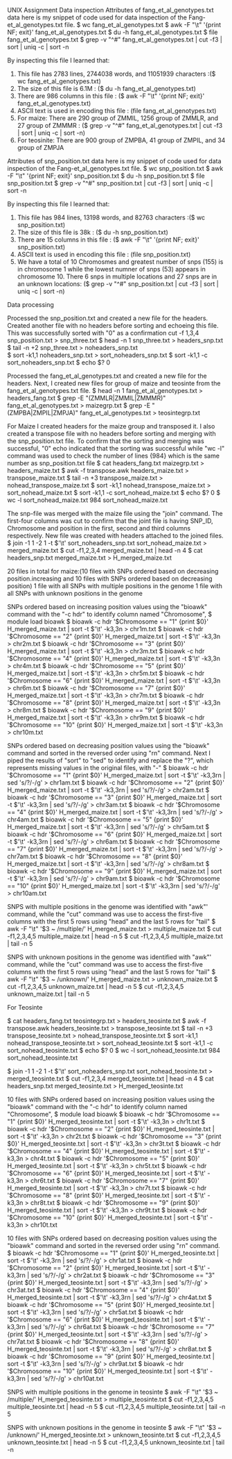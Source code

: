 UNIX Assignment
Data inspection
Attributes of fang_et_al_genotypes.txt data
here is my snippet of code used for data inspection of the Fang-et_al_genotypes.txt file.
$ wc fang_et_al_genotypes.txt
$ awk -F "\t" '{print NF; exit}' fang_et_al_genotypes.txt
$ du -h fang_et_al_genotypes.txt
$ file fang_et_al_genotypes.txt
$ grep -v "^#" fang_et_al_genotypes.txt | cut -f3 | sort | uniq -c | sort -n

By inspecting this file I learned that:
1. This file has 2783 lines, 2744038 words, and 11051939 characters :($ wc fang_et_al_genotypes.txt)
2. The size of this file is 6.1M : ($ du -h fang_et_al_genotypes.txt)
3. There are 986 columns in this file : ($ awk -F "\t" '{print NF; exit}' fang_et_al_genotypes.txt)
4. ASCII text is used in encoding this file : (file fang_et_al_genotypes.txt)
5. For maize: There are 290 group of ZMMIL, 1256 group of ZMMLR, and 27 group of ZMMMR : ($ grep -v "^#" fang_et_al_genotypes.txt | cut -f3 | sort | uniq -c | sort -n)
6. For teosinite: There are 900 group of ZMPBA, 41 group of ZMPIL, and 34 group of ZMPJA 

Attributes of snp_position.txt data
here is my snippet of code used for data inspection of the Fang-et_al_genotypes.txt file.
$ wc snp_position.txt
$ awk -F "\t" '{print NF; exit}' snp_position.txt
$ du -h snp_position.txt
$ file snp_position.txt
$ grep -v "^#" snp_position.txt | cut -f3 | sort | uniq -c | sort -n

By inspecting this file I learned that:
1. This file has 984 lines, 13198 words, and 82763 characters :($ wc snp_position.txt)
2. The size of this file is 38k : ($ du -h snp_position.txt)
3. There are 15 columns in this file : ($ awk -F "\t" '{print NF; exit}' snp_position.txt)
4. ASCII text is used in encoding this file : (file snp_position.txt)
5. We have a total of 10 Chromosmes and greatest number of snps (155) is in chromosome 1 while the lowest numner of snps (53) appears in chromosome 10. There 6 snps in multiple locations and 27 snps are in an unknown locations: ($ grep -v "^#" snp_position.txt | cut -f3 | sort | uniq -c | sort -n)


Data processing

Processed the snp_position.txt and created a new file for the headers. Created another file with no headers before sorting and echoeing this file. This was successfully sorted with "0" as a confirmation
 cut -f 1,3,4 snp_position.txt > snp_three.txt
$ head -n 1 snp_three.txt > headers_snp.txt      
$ tail -n +2 snp_three.txt > noheaders_snp.txt   
$ sort -k1,1 noheaders_snp.txt > sort_noheaders_snp.txt
$ sort -k1,1 -c sort_noheaders_snp.txt
$ echo $?
0

Processed the fang_et_al_genotypes.txt and created a new file for the headers. Next, I created new files for group of maize and teosinte from the fang_et_al_genotypes.txt file.
$ head -n 1 fang_et_al_genotypes.txt > headers_fang.txt
$ grep -E "(ZMMLR|ZMMIL|ZMMMR)" fang_et_al_genotypes.txt > maizegrp.txt
$ grep -E "(ZMPBA|ZMPIL|ZMPJA)" fang_et_al_genotypes.txt > teosintegrp.txt

For Maize
I created headers for the maize group and transposed it. I also created a transpose file with no headers before sorting and merging with the snp_position.txt file. To confirm that the sorting and merging was successful, "0" echo indicated that the sorting was successful while "wc -l" command was used to check the number of lines {984} which is the same number as snp_position.txt file
$ cat headers_fang.txt maizegrp.txt > headers_maize.txt
$ awk -f transpose.awk headers_maize.txt > transpose_maize.txt
$ tail -n +3 transpose_maize.txt > nohead_transpose_maize.txt
$ sort -k1,1 nohead_transpose_maize.txt > sort_nohead_maize.txt
$ sort -k1,1 -c sort_nohead_maize.txt
$ echo $?
0
$ wc -l sort_nohead_maize.txt
984 sort_nohead_maize.txt

The snp-file was merged with the maize file using the "join" command. The first-four columns was cut to confirm that the joint file is having SNP_ID, Chromosome and position in the first, second and third columns respectively. New file was created with headers attached to the joined files.  
$ join -1 1 -2 1 -t $'\t' sort_noheaders_snp.txt sort_nohead_maize.txt > merged_maize.txt
$ cut -f1,2,3,4 merged_maize.txt | head -n 4
$ cat headers_snp.txt merged_maize.txt > H_merged_maize.txt

20 files in total for maize:(10 files with SNPs ordered based on decreasing position.increasing and 10 files with SNPs ordered based on decreasing position)
1 file with all SNPs with multiple positions in the genome
1 file with all SNPs with unknown positions in the genome

SNPs ordered based on increasing position values using the "bioawk" command with the "-c hdr" to identify column named "Chromosome",
$ module load bioawk
$ bioawk -c hdr '$Chromosome == "1" {print $0}' H_merged_maize.txt | sort -t $'\t' -k3,3n > chr1m.txt
$ bioawk -c hdr '$Chromosome == "2" {print $0}' H_merged_maize.txt | sort -t $'\t' -k3,3n > chr2m.txt
$ bioawk -c hdr '$Chromosome == "3" {print $0}' H_merged_maize.txt | sort -t $'\t' -k3,3n > chr3m.txt
$ bioawk -c hdr '$Chromosome == "4" {print $0}' H_merged_maize.txt | sort -t $'\t' -k3,3n > chr4m.txt
$ bioawk -c hdr '$Chromosome == "5" {print $0}' H_merged_maize.txt | sort -t $'\t' -k3,3n > chr5m.txt
$ bioawk -c hdr '$Chromosome == "6" {print $0}' H_merged_maize.txt | sort -t $'\t' -k3,3n > chr6m.txt
$ bioawk -c hdr '$Chromosome == "7" {print $0}' H_merged_maize.txt | sort -t $'\t' -k3,3n > chr7m.txt
$ bioawk -c hdr '$Chromosome == "8" {print $0}' H_merged_maize.txt | sort -t $'\t' -k3,3n > chr8m.txt
$ bioawk -c hdr '$Chromosome == "9" {print $0}' H_merged_maize.txt | sort -t $'\t' -k3,3n > chr9m.txt
$ bioawk -c hdr '$Chromosome == "10" {print $0}' H_merged_maize.txt | sort -t $'\t' -k3,3n > chr10m.txt

SNPs ordered based on decreasing position values using the "bioawk" command and sorted in the reversed order using "rn" command. Next I piped the results of "sort" to "sed" to identify and replace the "?", which represents missing values in the original files, with "-"
$ bioawk -c hdr '$Chromosome == "1" {print $0}' H_merged_maize.txt | sort -t $'\t' -k3,3rn | sed 's/?/-/g' > chr1am.txt
$ bioawk -c hdr '$Chromosome == "2" {print $0}' H_merged_maize.txt | sort -t $'\t' -k3,3rn | sed 's/?/-/g' > chr2am.txt
$ bioawk -c hdr '$Chromosome == "3" {print $0}' H_merged_maize.txt | sort -t $'\t' -k3,3rn | sed 's/?/-/g' > chr3am.txt
$ bioawk -c hdr '$Chromosome == "4" {print $0}' H_merged_maize.txt | sort -t $'\t' -k3,3rn | sed 's/?/-/g' > chr4am.txt
$ bioawk -c hdr '$Chromosome == "5" {print $0}' H_merged_maize.txt | sort -t $'\t' -k3,3rn | sed 's/?/-/g' > chr5am.txt
$ bioawk -c hdr '$Chromosome == "6" {print $0}' H_merged_maize.txt | sort -t $'\t' -k3,3rn | sed 's/?/-/g' > chr6am.txt
$ bioawk -c hdr '$Chromosome == "7" {print $0}' H_merged_maize.txt | sort -t $'\t' -k3,3rn | sed 's/?/-/g' > chr7am.txt
$ bioawk -c hdr '$Chromosome == "8" {print $0}' H_merged_maize.txt | sort -t $'\t' -k3,3rn | sed 's/?/-/g' > chr8am.txt
$ bioawk -c hdr '$Chromosome == "9" {print $0}' H_merged_maize.txt | sort -t $'\t' -k3,3rn | sed 's/?/-/g' > chr9am.txt
$ bioawk -c hdr '$Chromosome == "10" {print $0}' H_merged_maize.txt | sort -t $'\t' -k3,3rn | sed 's/?/-/g' > chr10am.txt

SNPS with multiple positions in the genome was identified with "awk"' command, while the "cut" command was use to access the first-five columns with the first 5 rows using "head" and the last 5 rows for "tail"
$ awk -F "\t" '$3 ~ /multiple/'  H_merged_maize.txt > multiple_maize.txt
$ cut -f1,2,3,4,5 multiple_maize.txt | head -n 5
$ cut -f1,2,3,4,5 multiple_maize.txt | tail -n 5

SNPS with unknown positions in the genome was identified with "awk"' command, while the "cut" command was use to access the first-five columns with the first 5 rows using "head" and the last 5 rows for "tail"
$ awk -F "\t" '$3 ~ /unknown/'  H_merged_maize.txt > unknown_maize.txt
$ cut -f1,2,3,4,5 unknown_maize.txt | head -n 5
$ cut -f1,2,3,4,5 unknown_maize.txt | tail -n 5


For Teosinte

$ cat headers_fang.txt teosintegrp.txt > headers_teosinte.txt
$ awk -f transpose.awk headers_teosinte.txt > transpose_teosinte.txt
$ tail -n +3 transpose_teosinte.txt > nohead_transpose_teosinte.txt
$ sort -k1,1 nohead_transpose_teosinte.txt > sort_nohead_teosinte.txt
$ sort -k1,1 -c sort_nohead_teosinte.txt
$ echo $?
0
$ wc -l sort_nohead_teosinte.txt
984 sort_nohead_teosinte.txt

$ join -1 1 -2 1 -t $'\t' sort_noheaders_snp.txt sort_nohead_teosinte.txt > merged_teosinte.txt
$ cut -f1,2,3,4 merged_teosinte.txt | head -n 4
$ cat headers_snp.txt merged_teosinte.txt > H_merged_teosinte.txt


10 files with SNPs ordered based on increasing position values using the "bioawk" command with the "-c hdr" to identify column named "Chromosome",
$ module load bioawk
$ bioawk -c hdr '$Chromosome == "1" {print $0}' H_merged_teosinte.txt | sort -t $'\t' -k3,3n > chr1t.txt
$ bioawk -c hdr '$Chromosome == "2" {print $0}' H_merged_teosinte.txt | sort -t $'\t' -k3,3n > chr2t.txt
$ bioawk -c hdr '$Chromosome == "3" {print $0}' H_merged_teosinte.txt | sort -t $'\t' -k3,3n > chr3t.txt
$ bioawk -c hdr '$Chromosome == "4" {print $0}' H_merged_teosinte.txt | sort -t $'\t' -k3,3n > chr4t.txt
$ bioawk -c hdr '$Chromosome == "5" {print $0}' H_merged_teosinte.txt | sort -t $'\t' -k3,3n > chr5t.txt
$ bioawk -c hdr '$Chromosome == "6" {print $0}' H_merged_teosinte.txt | sort -t $'\t' -k3,3n > chr6t.txt
$ bioawk -c hdr '$Chromosome == "7" {print $0}' H_merged_teosinte.txt | sort -t $'\t' -k3,3n > chr7t.txt
$ bioawk -c hdr '$Chromosome == "8" {print $0}' H_merged_teosinte.txt | sort -t $'\t' -k3,3n > chr8t.txt
$ bioawk -c hdr '$Chromosome == "9" {print $0}' H_merged_teosinte.txt | sort -t $'\t' -k3,3n > chr9t.txt
$ bioawk -c hdr '$Chromosome == "10" {print $0}' H_merged_teosinte.txt | sort -t $'\t' -k3,3n > chr10t.txt

10 files with SNPs ordered based on decreasing position values using the "bioawk" command and sorted in the reversed order using "rn" command. 
$ bioawk -c hdr '$Chromosome == "1" {print $0}' H_merged_teosinte.txt | sort -t $'\t' -k3,3rn | sed 's/?/-/g' > chr1at.txt
$ bioawk -c hdr '$Chromosome == "2" {print $0}' H_merged_teosinte.txt | sort -t $'\t' -k3,3rn | sed 's/?/-/g' > chr2at.txt
$ bioawk -c hdr '$Chromosome == "3" {print $0}' H_merged_teosinte.txt | sort -t $'\t' -k3,3rn | sed 's/?/-/g' > chr3at.txt
$ bioawk -c hdr '$Chromosome == "4" {print $0}' H_merged_teosinte.txt | sort -t $'\t' -k3,3rn | sed 's/?/-/g' > chr4at.txt
$ bioawk -c hdr '$Chromosome == "5" {print $0}' H_merged_teosinte.txt | sort -t $'\t' -k3,3rn | sed 's/?/-/g' > chr5at.txt
$ bioawk -c hdr '$Chromosome == "6" {print $0}' H_merged_teosinte.txt | sort -t $'\t' -k3,3rn | sed 's/?/-/g' > chr6at.txt
$ bioawk -c hdr '$Chromosome == "7" {print $0}' H_merged_teosinte.txt | sort -t $'\t' -k3,3rn | sed 's/?/-/g' > chr7at.txt
$ bioawk -c hdr '$Chromosome == "8" {print $0}' H_merged_teosinte.txt | sort -t $'\t' -k3,3rn | sed 's/?/-/g' > chr8at.txt
$ bioawk -c hdr '$Chromosome == "9" {print $0}' H_merged_teosinte.txt | sort -t $'\t' -k3,3rn | sed 's/?/-/g' > chr9at.txt
$ bioawk -c hdr '$Chromosome == "10" {print $0}' H_merged_teosinte.txt | sort -t $'\t' -k3,3rn | sed 's/?/-/g' > chr10at.txt

SNPS with multiple positions in the genome in teosinte
$ awk -F "\t" '$3 ~ /multiple/'  H_merged_teosinte.txt > multiple_teosinte.txt
$ cut -f1,2,3,4,5 multiple_teosinte.txt | head -n 5
$ cut -f1,2,3,4,5 multiple_teosinte.txt | tail -n 5

SNPS with unknown positions in the genome in teosinte
$ awk -F "\t" '$3 ~ /unknown/'  H_merged_teosinte.txt > unknown_teosinte.txt
$ cut -f1,2,3,4,5 unknown_teosinte.txt | head -n 5
$ cut -f1,2,3,4,5 unknown_teosinte.txt | tail -n 
